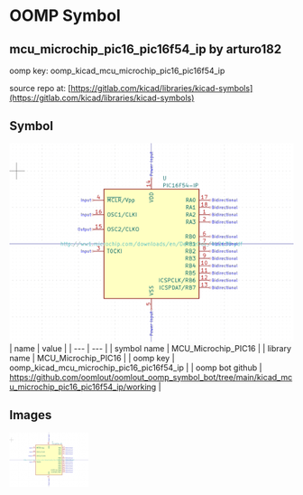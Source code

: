 # OOMP Symbol  
## mcu_microchip_pic16_pic16f54_ip  by arturo182  
  
oomp key: oomp_kicad_mcu_microchip_pic16_pic16f54_ip  
  
source repo at: [https://gitlab.com/kicad/libraries/kicad-symbols](https://gitlab.com/kicad/libraries/kicad-symbols)  
## Symbol  
  
[![working.png](working_600.png)](working.png)  
| name | value | 
| --- | --- | 
| symbol name | MCU_Microchip_PIC16 | 
| library name | MCU_Microchip_PIC16 | 
| oomp key | oomp_kicad_mcu_microchip_pic16_pic16f54_ip | 
| oomp bot github | https://github.com/oomlout/oomlout_oomp_symbol_bot/tree/main/kicad_mcu_microchip_pic16_pic16f54_ip/working | 
## Images  
  
[![working.png](working_140.png)](working.png)  
